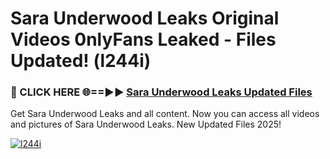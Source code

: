 # Sara Underwood Leaks Original Videos 0nlyFans Leaked - Files Updated! (l244i)

<h3>🔴 CLICK HERE 🌐==►► <a href="https://tinyurl.com/2jnfzry5" rel="nofollow">Sara Underwood Leaks Updated Files</a></h3>

Get Sara Underwood Leaks and all content. Now you can access all videos and pictures of Sara Underwood Leaks. New Updated Files 2025!

[![l244i](https://i.imgur.com/GyGTBgg.gif)](https://tinyurl.com/2jnfzry5)
